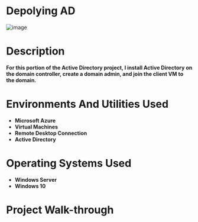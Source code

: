 # Depolying AD
![image](https://github.com/user-attachments/assets/0d4e78e2-5b21-4865-af72-07242082ffb4)

# <b>Description<b/>
For this portion of the Active Directory project, I install Active Directory on the domain controller, create a domain admin, and join the client VM to the domain.
# <b>Environments And Utilities Used<b/>
 - Microsoft Azure
 - Virtual Machines
 - Remote Desktop Connection
 - Active Directory
# <b>Operating Systems Used<b/>
 - Windows Server
 - Windows 10
# <b>Project Walk-through<b/>
